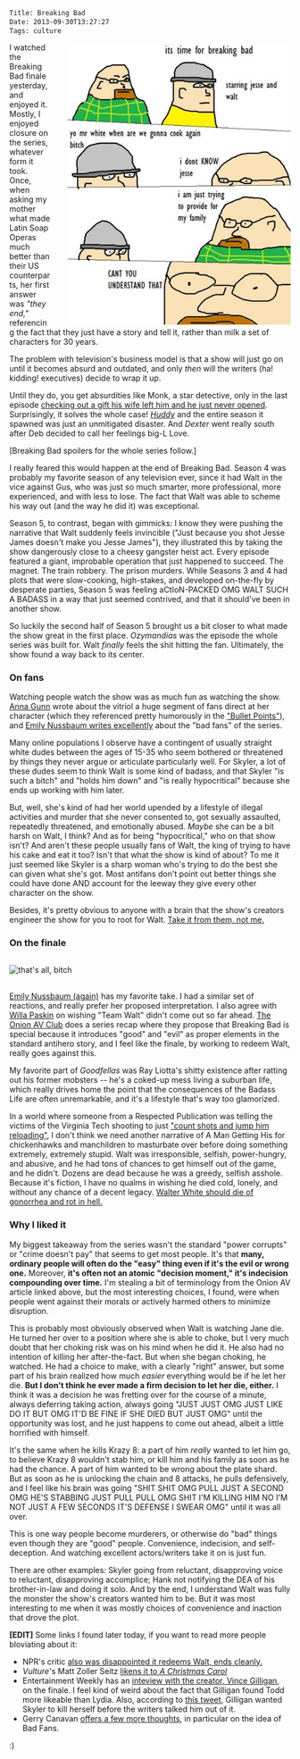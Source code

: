     Title: Breaking Bad
    Date: 2013-09-30T13:27:27
    Tags: culture

<img src="/img/2013/09/bb-comics-1.jpg" style="float: right; width: 400px; margin-left: 30px;" alt="Breaking Bad comics" />

I watched the Breaking Bad finale yesterday, and enjoyed it. Mostly, I enjoyed
closure on the series, whatever form it took. Once, when asking my mother what
made Latin Soap Operas much better than their US counterparts, her first answer
was _"they end,"_ referencing the fact that they just have a story and tell it,
rather than milk a set of characters for 30 years.

<!-- more -->

The problem with television's business model is that a show will just go on
until it becomes absurd and outdated, and only _then_ will the writers (ha!
kidding! executives) decide to wrap it up.

Until they do, you get absurdities like Monk, a star detective, only in the
last episode [checking out a gift his wife left him and he just never opened][1].
Surprisingly, it solves the whole case! _[Huddy][3]_ and the entire season it
spawned was just an unmitigated disaster. And _Dexter_ went really south after
Deb decided to call her feelings big-L Love.

\[Breaking Bad spoilers for the whole series follow.\]

I really feared this would happen at the end of Breaking Bad. Season 4 was
probably my favorite season of any television ever, since it had Walt in the
vice against Gus, who was just so much smarter, more professional, more
experienced, and with less to lose. The fact that Walt was able to scheme his
way out (and the way he did it) was exceptional.

Season 5, to contrast, began with gimmicks: I know they were pushing the narrative that
Walt suddenly feels invincible ("Just because you shot Jesse James doesn't make
you Jesse James"), they illustrated this by taking the show dangerously close to
a cheesy gangster heist act. Every episode featured a giant, improbable
operation that just happened to succeed. The magnet. The train robbery. The
prison murders. While Seasons 3 and 4 had plots that were slow-cooking, high-stakes,
and developed on-the-fly by desperate parties, Season 5 was feeling
aCtIoN-PACKED OMG WALT SUCH A BADASS in a way that just seemed contrived, and
that it should've been in another show.

So luckily the second half of Season 5 brought us a bit closer to what made the
show great in the first place. _Ozymandias_ was the episode the whole series was
built for. Walt _finally_ feels the shit hitting the fan. Ultimately, the show
found a way back to its center.

<h3 id="on-fans">On fans</h3>

Watching people watch the show was as much fun as watching the show.
[Anna Gunn][4] wrote about the vitriol a huge segment of fans direct at her
character (which they referenced pretty humorously in the ["Bullet Points"][5]),
and [Emily Nussbaum writes excellently][6] about the "bad fans" of the series.

Many online populations I observe have a contingent of usually straight white
dudes between the ages of 15-35 who seem bothered or threatened by things they
never argue or articulate particularly well. For Skyler, a lot of these dudes
seem to think Walt is some kind of badass, and that Skyler "is such a bitch" and
"holds him down" and "is really hypocritical" because she ends up working with
him later.

But, well, she's kind of had her world upended by a lifestyle of illegal
activities and murder that she never consented to, got sexually assaulted,
repeatedly threatened, and emotionally abused. _Maybe_ she can be a bit harsh on
Walt, I think? And as for being "hypocritical," who on that show isn't? And
aren't these people usually fans of Walt, the king of trying to have his cake
and eat it too? Isn't that what the show is kind of about? To me it just seemed
like Skyler is a sharp woman who's trying to do the best she can given what
she's got. Most antifans don't point out better things she could have done AND
account for the leeway they give every other character on the show.

Besides, it's pretty obvious to anyone with a brain that the show's creators
engineer the show for you to root for Walt. [Take it from them, not me.][7]

<h3 id="on-the-finale">On the finale</h3>

<img src="/img/2013/09/thats-all-bitch.jpg" style="display: block; margin: 30px auto;" alt="that's all, bitch" />

[Emily Nussbaum (again)][8] has my favorite take. I had a similar set of
reactions, and really prefer her proposed interpretation. I also agree with
[Willa Paskin][9] on wishing "Team Walt" didn't come out so far ahead.
[The Onion AV Club][10] does a series recap where they propose that Breaking Bad
is special because it introduces "good" and "evil" as proper elements in the
standard antihero story, and I feel like the finale, by working to redeem Walt,
really goes against this.

My favorite part of _Goodfellas_ was Ray Liotta's shitty existence after ratting
out his former mobsters -- he's a coked-up mess living a suburban life, which really
drives home the point that the consequences of the Badass Life are often
unremarkable, and it's a lifestyle that's way too glamorized.

In a world where someone from a Respected Publication was telling the victims of
the Virginia Tech shooting to just ["count shots and jump him reloading"][11], I
don't think we need another narrative of A Man Getting His for chickenhawks and
manchildren to masturbate over before doing something extremely, extremely stupid.
Walt was irresponsible, selfish, power-hungry, and abusive, and he had tons of
chances to get himself out of the game, and he didn't. Dozens are dead because
he was a greedy, selfish asshole. Because it's fiction, I have no qualms in
wishing he died cold, lonely, and without any chance of a decent legacy.
[Walter White should die of gonorrhea and rot in hell.][12]

<h3 id="why-i-liked-it">Why I liked it</h3>

My biggest takeaway from the series wasn't the standard "power corrupts" or
"crime doesn't pay" that seems to get most people. It's that **many, ordinary
people will often do the "easy" thing even if it's the evil or wrong one.**
Moreover, **it's often not an atomic "decision moment," it's indecision
compounding over time.** I'm stealing a bit of terminology from the Onion AV
article linked above, but the most interesting choices, I found, were when
people went against their morals or actively harmed others to minimize disruption.

This is probably most obviously observed when Walt is watching Jane die. He
turned her over to a position where she is able to choke, but I very much doubt
that her choking risk was on his mind when he did it. He also had no intention
of killing her after-the-fact. But when she began choking, he watched. He had a
choice to make, with a clearly "right" answer, but some part of his brain
realized how much _easier_ everything would be if he let her die. **But I don't
think he ever made a firm decision to let her die, either.** I think it was a
decision he was fretting over for the course of a minute, always deferring
taking action, always going "JUST JUST OMG JUST LIKE DO IT BUT OMG IT'D BE FINE
IF SHE DIED BUT JUST OMG" until the opportunity was lost, and he just happens to
come out ahead, albeit a little horrified with himself.

It's the same when he kills Krazy 8: a part of him _really_ wanted to let him
go, to believe Krazy 8 wouldn't stab him, or kill him and his family as soon as
he had the chance. A part of him wanted to be wrong about the plate shard. But
as soon as he is unlocking the chain and 8 attacks, he pulls defensively, and I
feel like his brain was going "SHIT SHIT OMG PULL JUST A SECOND OMG HE'S
STABBING JUST PULL PULL OMG SHIT I'M KILLING HIM NO I'M NOT JUST A FEW SECONDS
IT'S DEFENSE I SWEAR OMG" until it was all over.

This is one way people become murderers, or otherwise do "bad" things even
though they are "good" people. Convenience, indecision, and self-deception. And
watching excellent actors/writers take it on is just fun.

There are other examples: Skyler going from reluctant, disapproving voice to
reluctant, disapproving accomplice; Hank not notifying the DEA of his
brother-in-law and doing it solo. And by the end, I understand Walt was fully
the monster the show's creators wanted him to be. But it was most interesting to
me when it was mostly choices of convenience and inaction that drove the plot.

**\[EDIT\]** Some links I found later today, if you want to read more people
bloviating about it:

* NPR's critic [also was disappointed it redeems Walt, ends cleanly.][13]
* _Vulture_'s Matt Zoller Seitz [likens it to _A Christmas Carol_][14]
* Entertainment Weekly has an [inteview with the creator, Vince Gilligan][15], on the finale. I feel kind of weird about the fact that Gilligan found Todd more likeable than Lydia. Also, according to [this tweet][16], Gilligan wanted Skyler to kill herself before the writers talked him out of it.
* Gerry Canavan [offers a few more thoughts][17], in particular on the idea of Bad Fans.

:)

   [1]: http://blog.al.com/scenesource/2009/12/star_tony_shalhoub_talks_about.html
   [2]: http://monk.wikia.com/wiki/Mr._Monk_and_the_UFO
   [3]: http://house.wikia.com/wiki/Huddy
   [4]: http://www.nytimes.com/2013/08/24/opinion/i-have-a-character-issue.html?_r=0
   [5]: http://breakingbad.wikia.com/wiki/Bullet_Points
   [6]: http://www.newyorker.com/online/blogs/culture/2013/09/last-nights-breaking-bad-that-mindbending-phone-call.html
   [7]: http://www.npr.org/blogs/monkeysee/2013/09/27/224437071/point-of-view-how-so-many-rooted-for-breaking-bads-walter-white
   [8]: http://www.newyorker.com/online/blogs/culture/2013/09/breaking-bad-finale-reviewed.html
   [9]: http://www.slate.com/blogs/browbeat/2013/09/30/breaking_bad_finale_review_felina_is_nicer_to_team_walt_than_ozymandias.html
   [10]: http://www.avclub.com/articles/breaking-bad-ended-the-antihero-genre-by-introduci,103483/
   [11]: http://www.nationalreview.com/corner/140910/spirit-self-defense/john-derbyshire
   [12]: /img/2013/09/football-cookies.jpg
   [13]: http://www.npr.org/blogs/monkeysee/2013/09/30/227740741/breaking-bad-lands-its-finale-a-little-too-cleanly
   [14]: http://www.vulture.com/2013/09/breaking-bad-recap-series-finale.html
   [15]: http://insidetv.ew.com/2013/09/30/breaking-bad-finale-vince-gilligan/
   [16]: https://twitter.com/modage/status/384771310976790528
   [17]: http://gerrycanavan.wordpress.com/2013/09/30/bad-fans-good-fans-and-some-quick-thoughts-on-breaking-bad/
